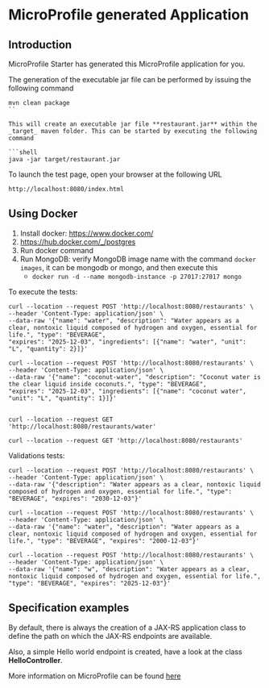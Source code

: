 # MicroProfile generated Application

## Introduction

MicroProfile Starter has generated this MicroProfile application for you.

The generation of the executable jar file can be performed by issuing the following command

```shell
mvn clean package
``

This will create an executable jar file **restaurant.jar** within the _target_ maven folder. This can be started by executing the following command

```shell
java -jar target/restaurant.jar
```

To launch the test page, open your browser at the following URL

```shell
http://localhost:8080/index.html  
```


## Using Docker

1. Install docker: https://www.docker.com/
1. https://hub.docker.com/_/postgres
1. Run docker command
1. Run MongoDB: verify MongoDB image name with the command `docker images`, it can be mongodb or mongo, and then execute this
    * `docker run -d --name mongodb-instance -p 27017:27017 mongo`


To execute the tests:

```shell
curl --location --request POST 'http://localhost:8080/restaurants' \
--header 'Content-Type: application/json' \
--data-raw '{"name": "water", "description": "Water appears as a clear, nontoxic liquid composed of hydrogen and oxygen, essential for life.", "type": "BEVERAGE", 
"expires": "2025-12-03", "ingredients": [{"name": "water", "unit": "L", "quantity": 2}]}'

curl --location --request POST 'http://localhost:8080/restaurants' \
--header 'Content-Type: application/json' \
--data-raw '{"name": "coconut-water", "description": "Coconut water is the clear liquid inside coconuts.", "type": "BEVERAGE", 
"expires": "2025-12-03", "ingredients": [{"name": "coconut water", "unit": "L", "quantity": 1}]}'


curl --location --request GET 'http://localhost:8080/restaurants/water'

curl --location --request GET 'http://localhost:8080/restaurants'
```

Validations tests:

```shell
curl --location --request POST 'http://localhost:8080/restaurants' \
--header 'Content-Type: application/json' \
--data-raw '{"description": "Water appears as a clear, nontoxic liquid composed of hydrogen and oxygen, essential for life.", "type": "BEVERAGE", "expires": "2030-12-03"}'

curl --location --request POST 'http://localhost:8080/restaurants' \
--header 'Content-Type: application/json' \
--data-raw '{"name": "water", "description": "Water appears as a clear, nontoxic liquid composed of hydrogen and oxygen, essential for life.", "type": "BEVERAGE", "expires": "2000-12-03"}'

curl --location --request POST 'http://localhost:8080/restaurants' \
--header 'Content-Type: application/json' \
--data-raw '{"name": "w", "description": "Water appears as a clear, nontoxic liquid composed of hydrogen and oxygen, essential for life.", "type": "BEVERAGE", "expires": "2025-12-03"}'
```


## Specification examples

By default, there is always the creation of a JAX-RS application class to define the path on which the JAX-RS endpoints are available.

Also, a simple Hello world endpoint is created, have a look at the class **HelloController**.

More information on MicroProfile can be found [here](https://microprofile.io/)


